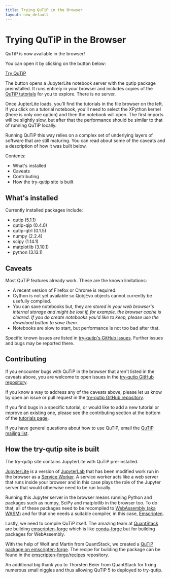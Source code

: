 ```yaml
---
title: Trying QuTiP in the Browser
layout: new_default
---
```


# Trying QuTiP in the Browser

QuTiP is now available in the browser!

You can open it by clicking on the button below:

<a class="btn btn-primary" href="/try-qutip/" role="button">Try QuTiP</a>

The button opens a JupyterLite notebook server with the qutip package
preinstalled. It runs entirely in your browser and includes copies of the
<a href="/qutip-tutorials/">QuTiP tutorials</a> for you to explore. There is
no server.

Once JupterLite loads, you'll find the tutorials in the file browser on
the left. If you click on a tutorial notebook, you'll need to select the
XPython kernel (there is only one option) and then the notebook will open.
The first imports will be slightly slow, but after that the performance
should be similar to that of running QuTiP locally.

<div class="alert alert-warning" role="alert">
Running QuTiP this way relies on a complex set of underlying layers of
software that are still maturing. You can read about some of the
caveats and a description of how it was built below.
</div>

Contents:

 - What's installed
 - Caveats
 - Contributing
 - How the try-qutip site is built


## What's installed

Currently installed packages include:

 - qutip (5.1.1)
 - qutip-qip (0.4.0)
 - qutip-qtrl (0.1.5)
 - numpy (2.2.4)
 - scipy (1.14.1)
 - matplotlib (3.10.1)
 - python (3.13.1)


## Caveats

Most QuTiP features already work. These are the known limitations:

 - A recent version of Firefox or Chrome is required.
 - Cython is not yet available so QobjEvo objects cannot currently
   be usefully compiled.
 - You can save notebooks but, they are <em>stored in your web browser's
   internal storage and might be lost if, for example, the browser cache
   is cleared. If you do create notebooks you'd like to keep, please
   use the download button to save them.</em>
 - Notebooks are slow to start, but performance is not too bad after that.

Specific known issues are listed in [try-qutip's GitHub issues](https://github.com/qutip/try-qutip/issues/).
Further issues and bugs may be reported there.


## Contributing

If you encounter bugs with QuTiP in the browser that aren't listed in the
caveats above, you are welcome to open issues in the
[try-qutip GitHub repository](https://github.com/qutip/try-qutip/).

If you know a way to address any of the caveats above, please let us
know by open an issue or pull request in the
[try-qutip GitHub repository](https://github.com/qutip/try-qutip/).

If you find bugs in a specific tutorial, or would like to add a new tutorial
or improve an existing one, please see the contributing section at the bottom
of the [tutorials page](/qutip-tutorials/).

If you have general questions about how to use QuTiP, email the
[QuTiP mailing list](https://groups.google.com/group/qutip).


## How the try-qutip site is built

The try-qutip site contains JupyterLite with QuTiP pre-installed.

[JupyterLite](https://github.com/jupyterlite/jupyterlite) is a
version of [JupyterLab](https://github.com/jupyterlab/jupyterlab)
that has been modified work run in the browser as a
[Service Worker](https://developer.mozilla.org/en-US/docs/Web/API/Service_Worker_API).
A service worker acts like a web server that runs inside your browser and in this
case plays the role of the Jupyter server that would otherwise need to be run locally.

Running this Jupyter server in the browser means running Python and packages
such as numpy, SciPy and matplotlib in the browser too. To do that, all
of these packages need to be recompiled to
[WebAssembly (aka WASM)](https://webassembly.org/) and for
that one needs a suitable compiler, in this case,
[Emscripten](https://emscripten.org).

Lastly, we need to compile QuTiP itself. The amazing team at
[QuantStack](https://quantstack.net/) are building
[emscripten-forge](https://beta.mamba.pm/channels/emscripten-forge/packages/?tab=packages)
which is like [conda-forge](https://conda-forge.org/) but for building packages
for WebAssembly.

With the help of Wolf and Martin from QuantStack, we created a
[QuTiP package on emscripten-forge](https://beta.mamba.pm/channels/emscripten-forge/packages/qutip).
The recipe for building the package can be found in the
[emscripten-forge/recipes](https://github.com/emscripten-forge/recipes) repository.

An additional big thank you to Thorsten Beier from QuantStack for fixing
numerous small niggles and thus allowing QuTiP 5 to deployed to try-qutip.
